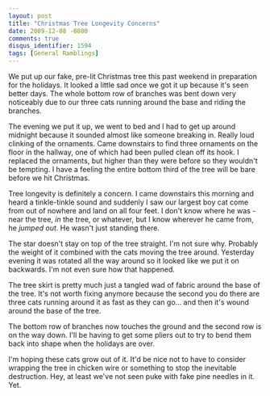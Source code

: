 ```yaml
---
layout: post
title: "Christmas Tree Longevity Concerns"
date: 2009-12-08 -0800
comments: true
disqus_identifier: 1594
tags: [General Ramblings]
---
```

We put up our fake, pre-lit Christmas tree this past weekend in
preparation for the holidays. It looked a little sad once we got it up
because it's seen better days. The whole bottom row of branches was bent
down very noticeably due to our three cats running around the base and
riding the branches.

The evening we put it up, we went to bed and I had to get up around
midnight because it sounded almost like someone breaking in. Really loud
clinking of the ornaments. Came downstairs to find three ornaments on
the floor in the hallway, one of which had been pulled clean off its
hook. I replaced the ornaments, but higher than they were before so they
wouldn't be tempting. I have a feeling the entire bottom third of the
tree will be bare before we hit Christmas.

Tree longevity is definitely a concern. I came downstairs this morning
and heard a tinkle-tinkle sound and suddenly I saw our largest boy cat
come from out of nowhere and land on all four feet. I don't know where
he was - near the tree, *in* the tree, or whatever, but I know wherever
he came from, he *jumped out*. He wasn't just standing there.

The star doesn't stay on top of the tree straight. I'm not sure why.
Probably the weight of it combined with the cats moving the tree around.
Yesterday evening it was rotated all the way around so it looked like we
put it on backwards. I'm not even sure how that happened.

The tree skirt is pretty much just a tangled wad of fabric around the
base of the tree. It's not worth fixing anymore because the second you
do there are three cats running around it as fast as they can go... and
then it's wound around the base of the tree.

The bottom row of branches now touches the ground and the second row is
on the way down. I'll be having to get some pliers out to try to bend
them back into shape when the holidays are over.

I'm hoping these cats grow out of it. It'd be nice not to have to
consider wrapping the tree in chicken wire or something to stop the
inevitable destruction. Hey, at least we've not seen puke with fake pine
needles in it. Yet.
